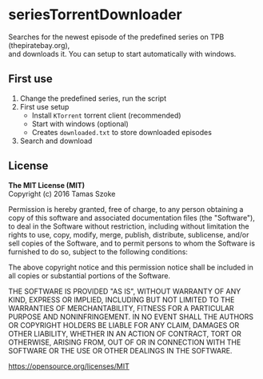 # seriesTorrentDownloader

Searches for the newest episode of the predefined series on TPB (thepiratebay.org),<br/>
and downloads it. You can setup to start automatically with windows.

## First use

1. Change the predefined series, run the script
2. First use setup
   - Install `KTorrent` torrent client (recommended)
   - Start with windows (optional)
   - Creates `downloaded.txt` to store downloaded episodes
3. Search and download

## License

<b>The MIT License (MIT)</b><br/>
Copyright (c) 2016 Tamas Szoke

Permission is hereby granted, free of charge, to any person obtaining a copy of this software and associated documentation files (the "Software"), to deal in the Software without restriction, including without limitation the rights to use, copy, modify, merge, publish, distribute, sublicense, and/or sell copies of the Software, and to permit persons to whom the Software is furnished to do so, subject to the following conditions:

The above copyright notice and this permission notice shall be included in all copies or substantial portions of the Software.

THE SOFTWARE IS PROVIDED "AS IS", WITHOUT WARRANTY OF ANY KIND, EXPRESS OR IMPLIED, INCLUDING BUT NOT LIMITED TO THE WARRANTIES OF MERCHANTABILITY, FITNESS FOR A PARTICULAR PURPOSE AND NONINFRINGEMENT. IN NO EVENT SHALL THE AUTHORS OR COPYRIGHT HOLDERS BE LIABLE FOR ANY CLAIM, DAMAGES OR OTHER LIABILITY, WHETHER IN AN ACTION OF CONTRACT, TORT OR OTHERWISE, ARISING FROM, OUT OF OR IN CONNECTION WITH THE SOFTWARE OR THE USE OR OTHER DEALINGS IN THE SOFTWARE.

https://opensource.org/licenses/MIT
